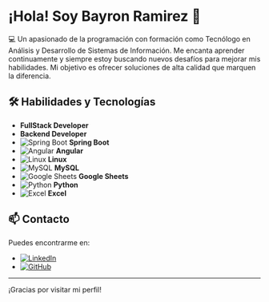 # ¡Hola! Soy Bayron Ramirez 👋

💻 Un apasionado de la programación con formación como Tecnólogo en Análisis y Desarrollo de Sistemas de Información. Me encanta aprender continuamente y siempre estoy buscando nuevos desafíos para mejorar mis habilidades. Mi objetivo es ofrecer soluciones de alta calidad que marquen la diferencia.

## 🛠 Habilidades y Tecnologías

- **FullStack Developer**
- **Backend Developer**
- ![Spring Boot](https://img.shields.io/badge/Spring%20Boot-6DB33F?style=flat-square&logo=spring-boot&logoColor=white) **Spring Boot**
- ![Angular](https://img.shields.io/badge/Angular-DD0031?style=flat-square&logo=angular&logoColor=white) **Angular**
- ![Linux](https://img.shields.io/badge/Linux-FCC624?style=flat-square&logo=linux&logoColor=black) **Linux**
- ![MySQL](https://img.shields.io/badge/MySQL-4479A1?style=flat-square&logo=mysql&logoColor=white) **MySQL**
- ![Google Sheets](https://img.shields.io/badge/Google%20Sheets-34A853?style=flat-square&logo=google-sheets&logoColor=white) **Google Sheets**
- ![Python](https://img.shields.io/badge/Python-3776AB?style=flat-square&logo=python&logoColor=white) **Python**
- ![Excel](https://img.shields.io/badge/Excel-217346?style=flat-square&logo=microsoft-excel&logoColor=white) **Excel**

## 📫 Contacto

Puedes encontrarme en:

- [![LinkedIn](https://img.shields.io/badge/LinkedIn-blue?style=flat-square&logo=linkedin&logoColor=white)](https://www.linkedin.com/in/bayronramirez)
- [![GitHub](https://img.shields.io/badge/GitHub-181717?style=flat-square&logo=github&logoColor=white)](https://github.com/BayronRamirez28)

---

¡Gracias por visitar mi perfil!
